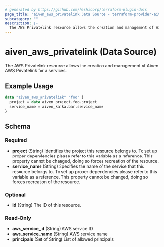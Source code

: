 ```yaml
---
# generated by https://github.com/hashicorp/terraform-plugin-docs
page_title: "aiven_aws_privatelink Data Source - terraform-provider-aiven"
subcategory: ""
description: |-
  The AWS Privatelink resource allows the creation and management of Aiven AWS Privatelink for a services.
---
```


# aiven_aws_privatelink (Data Source)

The AWS Privatelink resource allows the creation and management of Aiven AWS Privatelink for a services.

## Example Usage

```terraform
data "aiven_aws_privatelink" "foo" {
  project = data.aiven_project.foo.project
  service_name = aiven_kafka.bar.service_name
}
```

<!-- schema generated by tfplugindocs -->
## Schema

### Required

- **project** (String) Identifies the project this resource belongs to. To set up proper dependencies please refer to this variable as a reference. This property cannot be changed, doing so forces recreation of the resource.
- **service_name** (String) Specifies the name of the service that this resource belongs to. To set up proper dependencies please refer to this variable as a reference. This property cannot be changed, doing so forces recreation of the resource.

### Optional

- **id** (String) The ID of this resource.

### Read-Only

- **aws_service_id** (String) AWS service ID
- **aws_service_name** (String) AWS service name
- **principals** (Set of String) List of allowed principals


